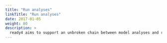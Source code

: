 ```yaml
---
title: "Run analyses"
linkTitle: "Run analyses"
date: 2017-01-05
weight: 80
description: >
  ready4 aims to support an unbroken chain between model analyses and reporting.
---
```


